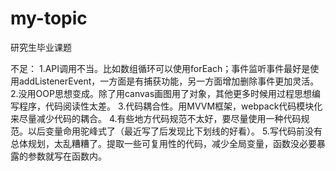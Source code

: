 # my-topic
研究生毕业课题

不足：
1.API调用不当。比如数组循环可以使用forEach；事件监听事件最好是使用addListenerEvent，一方面是有捕获功能，另一方面增加删除事件更加灵活。
2.没用OOP思想变成。除了用canvas画图用了对象，其他更多时候用过程思想编写程序，代码阅读性太差。
3.代码耦合性。用MVVM框架，webpack代码模块化来尽量减少代码的耦合。
4.有些地方代码规范不太好，要尽量使用一种代码规范。以后变量命用驼峰式了（最近写了后发现比下划线的好看）。
5.写代码前没有总体规划，太乱糟糟了。提取一些可复用性的代码，减少全局变量，函数没必要暴露的参数就写在函数内。
